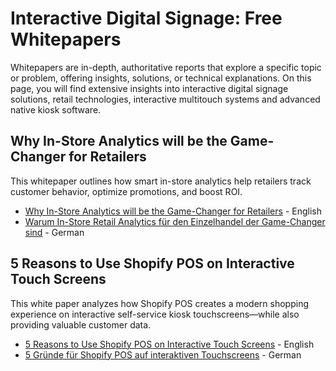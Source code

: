 # Interactive Digital Signage: Free Whitepapers
Whitepapers are in-depth, authoritative reports that explore a specific topic or problem, offering insights, solutions, or technical explanations. On this page, you will find extensive insights into interactive digital signage solutions, retail technologies, interactive multitouch systems and advanced native kiosk software.


## Why In-Store Analytics will be the Game-Changer for Retailers
This whitepaper outlines how smart in-store analytics help retailers track customer behavior, optimize promotions, and boost ROI.

- [Why In-Store Analytics will be the Game-Changer for Retailers](https://www.eyefactive.com/en/whitepaper/in-store-retail-analytics-pos) - English
- [Warum In-Store Retail Analytics für den Einzelhandel der Game-Changer sind](https://www.eyefactive.com/whitepaper/in-store-retail-analytics-einzelhandel) - German


## 5 Reasons to Use Shopify POS on Interactive Touch Screens
This white paper analyzes how Shopify POS creates a modern shopping experience on interactive self-service kiosk touchscreens—while also providing valuable customer data.

- [5 Reasons to Use Shopify POS on Interactive Touch Screens](https://www.eyefactive.com/en/whitepaper/shopify-pos-touch-screens) - English
- [5 Gründe für Shopify POS auf interaktiven Touchscreens](https://www.eyefactive.com/whitepaper/shopify-pos-touchscreens) - German
